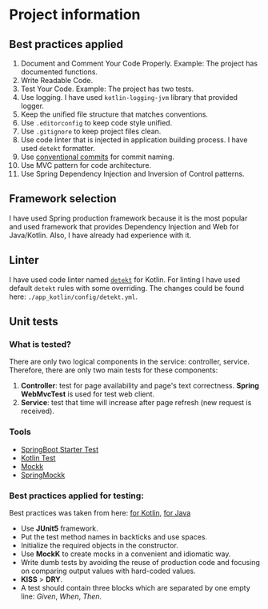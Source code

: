 # Project information

## Best practices applied
1. Document and Comment Your Code Properly. Example: The project has documented functions.
2. Write Readable Code.
3. Test Your Code. Example: The project has two tests.
4. Use logging. I have used `kotlin-logging-jvm` library that provided logger.
5. Keep the unified file structure that matches conventions.
6. Use `.editorconfig` to keep code style unified.
7. Use `.gitignore` to keep project files clean.
8. Use code linter that is injected in application building process. I have used `detekt` formatter.
9. Use [conventional commits](https://www.conventionalcommits.org/en/v1.0.0/) for commit naming.
10. Use MVC pattern for code architecture.
11. Use Spring Dependency Injection and Inversion of Control patterns.


## Framework selection
I have used Spring production framework because it is the most popular and used framework that provides Dependency Injection and Web for Java/Kotlin. Also, I have already had experience with it.


## Linter
I have used code linter named [`detekt`](https://detekt.dev/) for Kotlin. For linting I have used default `detekt` rules with some overriding. The changes could be found here: `./app_kotlin/config/detekt.yml`.


## Unit tests

### What is tested?
There are only two logical components in the service: controller, service.
Therefore, there are only two main tests for these components:
1. **Controller**: test for page availability and page's text correctness. **Spring WebMvcTest** is used for test web client.
2. **Service**: test that time will increase after page refresh (new request is received).
### Tools
* [SpringBoot Starter Test](https://mvnrepository.com/artifact/org.springframework.boot/spring-boot-starter-test)
* [Kotlin Test](https://kotlinlang.org/api/latest/kotlin.test/)
* [Mockk](https://mockk.io/)
* [SpringMockk](https://github.com/Ninja-Squad/springmockk)

### Best practices applied for testing:
Best practices was taken from here:
[for Kotlin](https://phauer.com/2018/best-practices-unit-testing-kotlin/),
[for Java](https://phauer.com/2019/modern-best-practices-testing-java/)
* Use **JUnit5** framework.
* Put the test method names in backticks and use spaces.
* Initialize the required objects in the constructor.
* Use **MockK** to create mocks in a convenient and idiomatic way.
* Write dumb tests by avoiding the reuse of production code and focusing on comparing output values with hard-coded values.
* **KISS** > **DRY**.
* A test should contain three blocks which are separated by one empty line: *Given*, *When*, *Then*.
